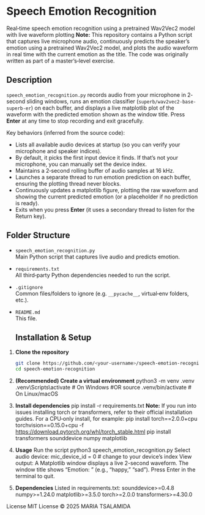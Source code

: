 # Speech Emotion Recognition
Real‐time speech emotion recognition using a pretrained Wav2Vec2 model with live waveform plotting
**Note:** This repository contains a Python script that captures live microphone audio, continuously predicts the speaker’s emotion using a pretrained Wav2Vec2 model, and plots the audio waveform in real time with the current emotion as the title. The code was originally written as part of a master’s‐level exercise.
## Description

`speech_emotion_recognition.py` records audio from your microphone in 2‐second sliding windows, runs an emotion classifier (`superb/wav2vec2-base-superb-er`) on each buffer, and displays a live matplotlib plot of the waveform with the predicted emotion shown as the window title. Press **Enter** at any time to stop recording and exit gracefully.

Key behaviors (inferred from the source code):

- Lists all available audio devices at startup (so you can verify your microphone and speaker indices).  
- By default, it picks the first input device it finds. If that’s not your microphone, you can manually set the device index.  
- Maintains a 2‐second rolling buffer of audio samples at 16 kHz.  
- Launches a separate thread to run emotion prediction on each buffer, ensuring the plotting thread never blocks.  
- Continuously updates a matplotlib figure, plotting the raw waveform and showing the current predicted emotion (or a placeholder if no prediction is ready).  
- Exits when you press **Enter** (it uses a secondary thread to listen for the Return key).

## Folder Structure

- `speech_emotion_recognition.py`  
  Main Python script that captures live audio and predicts emotion.  
- `requirements.txt`  
  All third‐party Python dependencies needed to run the script.  
- `.gitignore`  
  Common files/folders to ignore (e.g. `__pycache__`, virtual‐env folders, etc.).  
- `README.md`  
  This file.

  ## Installation & Setup

1. **Clone the repository**  
   ```bash
   git clone https://github.com/<your-username>/speech-emotion-recognition.git
   cd speech-emotion-recognition

2. **(Recommended) Create a virtual environment**
  python3 -m venv .venv
  .venv\Scripts\activate    # On Windows
  #OR 
  source .venv/bin/activate  # On Linux/macOS
 
3. **Install dependencies**
   pip install -r requirements.txt
   **Note:** If you run into issues installing torch or transformers, refer to their   official installation guides. For a CPU‐only install, for example:
  pip install torch==2.0.0+cpu torchvision==0.15.0+cpu -f       https://download.pytorch.org/whl/torch_stable.html
  pip install transformers sounddevice numpy matplotlib
4. **Usage**
   Run the script python3 speech_emotion_recognition.py
   Select audio device: mic_device_id = 0  # change to your device’s index
   View output:
     A Matplotlib window displays a live 2-second waveform.
     The window title shows “Emotion: <LABEL>” (e.g., “happy,” “sad”).
     Press Enter in the terminal to quit.

5. **Dependencies**
Listed in requirements.txt:
sounddevice>=0.4.8
numpy>=1.24.0
matplotlib>=3.5.0
torch>=2.0.0
transformers>=4.30.0

License
MIT License © 2025 MARIA TSALAMIDA
 
